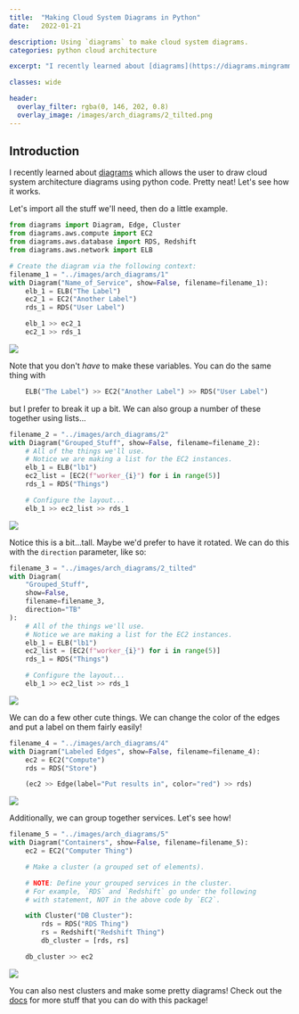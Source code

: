 ```yaml
---
title:  "Making Cloud System Diagrams in Python"
date:   2022-01-21

description: Using `diagrams` to make cloud system diagrams.
categories: python cloud architecture

excerpt: "I recently learned about [diagrams](https://diagrams.mingrammer.com/) which allows the user to draw cloud system architecture diagrams using python code.  Pretty neat!  Let's see how it works."

classes: wide

header:
  overlay_filter: rgba(0, 146, 202, 0.8)
  overlay_image: /images/arch_diagrams/2_tilted.png
---
```

## Introduction

I recently learned about [diagrams](https://diagrams.mingrammer.com/) which allows the user to draw cloud system architecture diagrams using python code.  Pretty neat!  Let's see how it works.

Let's import all the stuff we'll need, then do a little example.


```python
from diagrams import Diagram, Edge, Cluster
from diagrams.aws.compute import EC2
from diagrams.aws.database import RDS, Redshift
from diagrams.aws.network import ELB
```


```python
# Create the diagram via the following context:
filename_1 = "../images/arch_diagrams/1"
with Diagram("Name_of_Service", show=False, filename=filename_1):
    elb_1 = ELB("The Label") 
    ec2_1 = EC2("Another Label")
    rds_1 = RDS("User Label")

    elb_1 >> ec2_1
    ec2_1 >> rds_1
```

![](../images/arch_diagrams/1.png)

Note that you don't _have_ to make these variables.  You can do the same thing with 

```python
    ELB("The Label") >> EC2("Another Label") >> RDS("User Label")
```

but I prefer to break it up a bit.  We can also group a number of these together using lists...


```python
filename_2 = "../images/arch_diagrams/2"
with Diagram("Grouped_Stuff", show=False, filename=filename_2):
    # All of the things we'll use.
    # Notice we are making a list for the EC2 instances.
    elb_1 = ELB("lb1")
    ec2_list = [EC2(f"worker_{i}") for i in range(5)]
    rds_1 = RDS("Things")

    # Configure the layout...
    elb_1 >> ec2_list >> rds_1

```

![](../images/arch_diagrams/2.png)

Notice this is a bit...tall.  Maybe we'd prefer to have it rotated.  We can do this with the `direction` parameter, like so:


```python
filename_3 = "../images/arch_diagrams/2_tilted"
with Diagram(
    "Grouped_Stuff", 
    show=False, 
    filename=filename_3,
    direction="TB"
):
    # All of the things we'll use.
    # Notice we are making a list for the EC2 instances.
    elb_1 = ELB("lb1")
    ec2_list = [EC2(f"worker_{i}") for i in range(5)]
    rds_1 = RDS("Things")

    # Configure the layout...
    elb_1 >> ec2_list >> rds_1
```

![](../images/arch_diagrams/2_tilted.png)

We can do a few other cute things.  We can change the color of the edges and put a label on them fairly easily!


```python
filename_4 = "../images/arch_diagrams/4"
with Diagram("Labeled Edges", show=False, filename=filename_4):
    ec2 = EC2("Compute")
    rds = RDS("Store")

    (ec2 >> Edge(label="Put results in", color="red") >> rds)
```

![](../images/arch_diagrams/4.png)

Additionally, we can group together services.  Let's see how!


```python
filename_5 = "../images/arch_diagrams/5"
with Diagram("Containers", show=False, filename=filename_5):
    ec2 = EC2("Computer Thing")

    # Make a cluster (a grouped set of elements).

    # NOTE: Define your grouped services in the cluster.
    # For example, `RDS` and `Redshift` go under the following
    # with statement, NOT in the above code by `EC2`.

    with Cluster("DB Cluster"):
        rds = RDS("RDS Thing")
        rs = Redshift("Redshift Thing")
        db_cluster = [rds, rs]

    db_cluster >> ec2

```

![](../images/arch_diagrams/5.png)

You can also nest clusters and make some pretty diagrams!  Check out the [docs](https://diagrams.mingrammer.com/docs/getting-started/installation) for more stuff that you can do with this package!
